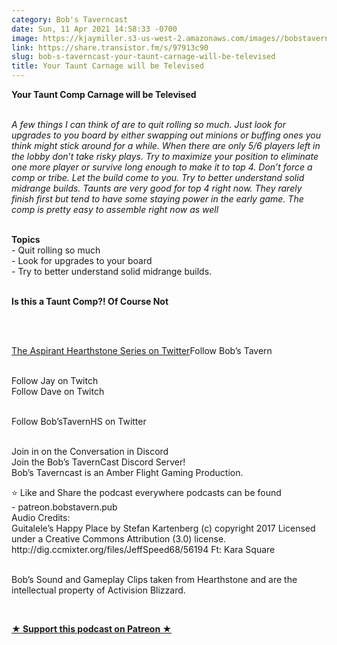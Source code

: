 ```yaml
---
category: Bob's Taverncast
date: Sun, 11 Apr 2021 14:58:33 -0700
image: https://kjaymiller.s3-us-west-2.amazonaws.com/images//bobstavern_256.jpg
link: https://share.transistor.fm/s/97913c90
slug: bob-s-taverncast-your-taunt-carnage-will-be-televised
title: Your Taunt Carnage will be Televised
---
```


<p><b>Your Taunt Comp Carnage will be Televised</b></p><em><br />A few things I can think of are to quit rolling so much. Just look for upgrades to you board by either swapping out minions or buffing ones you think might stick around for a while. When there are only 5/6 players left in the lobby don’t take risky plays. Try to maximize your position to eliminate one more player or survive long enough to make it to top 4. Don’t force a comp or tribe. Let the build come to you. Try to better understand solid midrange builds. Taunts are very good for top 4 right now. They rarely finish first but tend to have some staying power in the early game. The comp is pretty easy to assemble right now as well</em><p><strong><br />Topics</strong><br />- Quit rolling so much<br />- Look for upgrades to your board<br />- Try to better understand solid midrange builds.</p><p><strong><br />Is this a Taunt Comp?! Of Course Not<br /></strong><br /></p><p></p><p><br /></p><p><a href="https://twitter.com/AspirantHS/status/1377719776689053696">The Aspirant Hearthstone Series on Twitter</a>Follow Bob’s Tavern</p><p><br />Follow Jay on Twitch<br />Follow Dave on Twitch</p><p><br />Follow Bob’sTavernHS on Twitter</p><p><br />Join in on the Conversation in Discord<br />Join the Bob’s TavernCast Discord Server!<br />Bob’s Taverncast is an Amber Flight Gaming Production. </p><p>⭐ Like and Share the podcast everywhere podcasts can be found<br />- patreon.bobstavern.pub<br />Audio Credits:<br />Guitalele’s Happy Place by Stefan Kartenberg (c) copyright 2017 Licensed under a Creative Commons Attribution (3.0) license. http://dig.ccmixter.org/files/JeffSpeed68/56194 Ft: Kara Square</p><p><br />Bob’s Sound and Gameplay Clips taken from Hearthstone and are the intellectual property of Activision Blizzard.</p><p><br /></p><p><strong><a href="http://patreon.bobstavern.pub" rel="payment" title="★ Support this podcast on Patreon ★">★ Support this podcast on Patreon ★</a></strong></p>